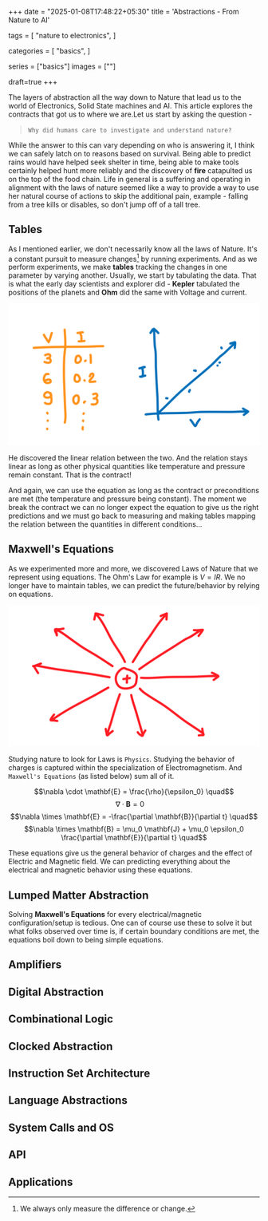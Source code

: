 +++
date  = "2025-01-08T17:48:22+05:30"
title = 'Abstractions - From Nature to AI'

tags = [
    "nature to electronics",
]

categories = [
    "basics",
]

series = ["basics"]
images = [""]

draft=true
+++

The layers of abstraction all the way down to Nature that lead us to the world of Electronics, Solid State machines and AI. This article explores the contracts that got us to where we are.Let us start by asking the question -

<!--more-->

> `Why did humans care to investigate and understand nature?`

While the answer to this can vary depending on who is answering it, I think we can safely latch on to reasons based on survival. Being able to predict rains would have helped seek shelter in time, being able to make tools certainly helped hunt more reliably and the discovery of **fire** catapulted us on the top of the food chain. Life in general is a suffering and operating in alignment with the laws of nature seemed like a way to provide a way to use her natural course of actions to skip the additional pain, example - falling from a tree kills or disables, so don't jump off of a tall tree.

## Tables

As I mentioned earlier, we don't necessarily know all the laws of Nature. It's a constant pursuit to measure changes[^1] by running experiments. And as we perform experiments, we make **tables** tracking the changes in one parameter by varying another. Usually, we start by tabulating the data. That is what the early day scientists and explorer did - **Kepler** tabulated the positions of the planets and **Ohm** did the same with Voltage and current.

![](1.svg "fig 1. Voltage and Current Values captured as a Table. The relation plotted as a linear curve!")

He discovered the linear relation between the two. And the relation stays linear as long as other physical quantities like temperature and pressure remain constant. That is the contract!

And again, we can use the equation as long as the contract or preconditions are met (the temperature and pressure being constant). The moment we break the contract we can no longer expect the equation to give us the right predictions and we must go back to measuring and making tables mapping the relation between the quantities in different conditions...

## Maxwell's Equations

As we experimented more and more, we discovered Laws of Nature that we represent using equations. The Ohm's Law for example is $V=IR$. We no longer have to maintain tables, we can predict the future/behavior by relying on equations.

![](2.svg "fig 2. A Positive charge with the Electric field going radially outward.")

Studying nature to look for Laws is `Physics`. Studying the behavior of charges is captured within the specialization of Electromagnetism. And `Maxwell's Equations` (as listed below) sum all of it.

$$\nabla \cdot \mathbf{E} = \frac{\rho}{\epsilon_0} \quad$$
$$\nabla \cdot \mathbf{B} = 0 \quad$$
$$\nabla \times \mathbf{E} = -\frac{\partial \mathbf{B}}{\partial t} \quad$$
$$\nabla \times \mathbf{B} = \mu_0 \mathbf{J} + \mu_0 \epsilon_0 \frac{\partial \mathbf{E}}{\partial t} \quad$$

These equations give us the general behavior of charges and the effect of Electric and Magnetic field. We can predicting everything about the electrical and magnetic behavior using these equations.

## Lumped Matter Abstraction

Solving **Maxwell's Equations** for every electrical/magnetic configuration/setup is tedious. One can of course use these to solve it but what folks observed over time is, if certain boundary conditions are met, the equations boil down to being simple equations.

## Amplifiers

## Digital Abstraction

## Combinational Logic

## Clocked Abstraction

## Instruction Set Architecture

## Language Abstractions

## System Calls and OS

## API

## Applications

[^1]: We always only measure the difference or change.
